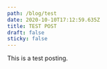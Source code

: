 ```yaml
---
path: /blog/test
date: 2020-10-10T17:12:59.635Z
title: TEST POST
draft: false
sticky: false
---
```

This is a test posting.